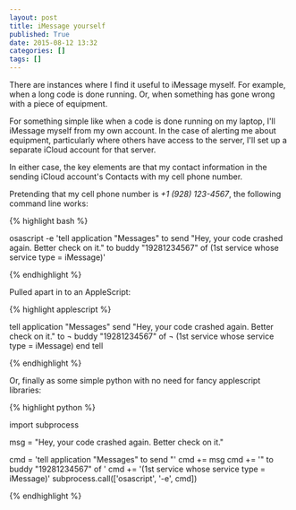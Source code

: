 ```yaml
---
layout: post
title: iMessage yourself
published: True
date: 2015-08-12 13:32
categories: []
tags: []
---
```


There are instances where I find it useful to iMessage myself.  For
example, when a long code is done running.  Or, when something has gone
wrong with a piece of equipment.

<!--more-->

For something simple like when a code is done running on my laptop, I'll
iMessage myself from my own account.  In the case of alerting me about
equipment, particularly where others have access to the server, I'll set
up a separate iCloud account for that server.

In either case, the key elements are that my contact information in the
sending iCloud account's Contacts with my cell phone number.

Pretending that my cell phone number is *+1 (928) 123-4567*, the following
command line works:

{% highlight bash %}

osascript -e 'tell application "Messages" to send "Hey, your code crashed again. Better check on it." to buddy "19281234567" of (1st service whose service type = iMessage)'

{% endhighlight %}

Pulled apart in to an AppleScript:

{% highlight applescript %}

tell application "Messages"
	send "Hey, your code crashed again. Better check on it." to ¬
	     buddy "19281234567" of ¬
	     (1st service whose service type = iMessage)
end tell

{% endhighlight %}

Or, finally as some simple python with no need for fancy applescript libraries:

{% highlight python %}

import subprocess

msg = "Hey, your code crashed again. Better check on it."

cmd = 'tell application "Messages" to send "'
cmd += msg
cmd += '" to buddy "19281234567" of '
cmd += '(1st service whose service type = iMessage)'
subprocess.call(['osascript', '-e', cmd])

{% endhighlight %}
